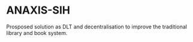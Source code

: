 # ANAXIS-SIH
Prosposed solution as DLT and decentralisation to improve the traditional library and book system. 
